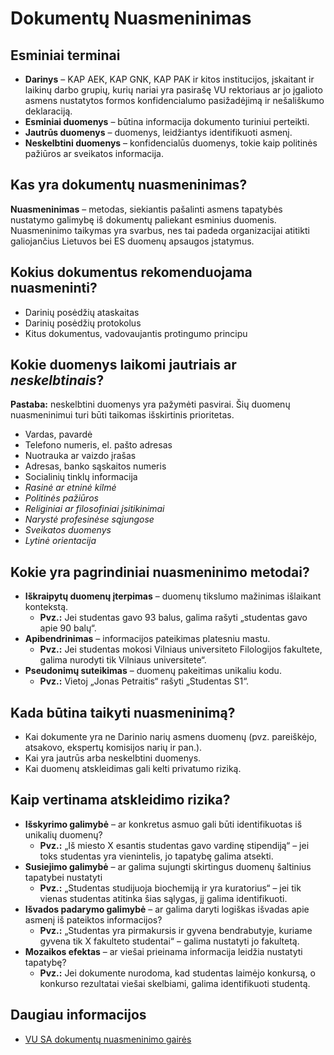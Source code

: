 # Dokumentų Nuasmeninimas

## Esminiai terminai
- **Darinys** – KAP AEK, KAP GNK, KAP PAK ir kitos institucijos, įskaitant ir laikinų darbo grupių, kurių nariai yra pasirašę VU rektoriaus ar jo įgalioto asmens nustatytos formos konfidencialumo pasižadėjimą ir nešališkumo deklaraciją. 
- **Esminiai duomenys** – būtina informacija dokumento turiniui perteikti. 
- **Jautrūs duomenys** – duomenys, leidžiantys identifikuoti asmenį. 
- **Neskelbtini duomenys** – konfidencialūs duomenys, tokie kaip politinės pažiūros ar sveikatos informacija.

## Kas yra dokumentų nuasmeninimas?
**Nuasmeninimas** – metodas, siekiantis pašalinti asmens tapatybės nustatymo galimybę iš dokumentų paliekant esminius duomenis. Nuasmeninimo taikymas yra svarbus, nes tai padeda organizacijai atitikti galiojančius Lietuvos bei ES duomenų apsaugos įstatymus. 

## Kokius dokumentus rekomenduojama nuasmeninti? 
- Darinių posėdžių ataskaitas 
- Darinių posėdžių protokolus 
- Kitus dokumentus, vadovaujantis protingumo principu 

## Kokie duomenys laikomi jautriais ar *neskelbtinais*? 
**Pastaba:** neskelbtini duomenys yra pažymėti pasvirai. Šių duomenų nuasmeninimui turi būti taikomas išskirtinis prioritetas.
- Vardas, pavardė 
- Telefono numeris, el. pašto adresas 
- Nuotrauka ar vaizdo įrašas 
- Adresas, banko sąskaitos numeris 
- Socialinių tinklų informacija 
- *Rasinė ar etninė kilmė*
- *Politinės pažiūros*
- *Religiniai ar filosofiniai įsitikinimai*
- *Narystė profesinėse sąjungose*
- *Sveikatos duomenys*
- *Lytinė orientacija*

## Kokie yra pagrindiniai nuasmeninimo metodai? 
-   **Iškraipytų duomenų įterpimas** – duomenų tikslumo mažinimas išlaikant kontekstą. 
    - **Pvz.:** Jei studentas gavo 93 balus, galima rašyti „studentas gavo apie 90 balų“. 
-   **Apibendrinimas** – informacijos pateikimas platesniu mastu. 
    - **Pvz.:** Jei studentas mokosi Vilniaus universiteto Filologijos fakultete, galima nurodyti tik Vilniaus universitete“. 
-   **Pseudonimų suteikimas** – duomenų pakeitimas unikaliu kodu. 
    - **Pvz.:** Vietoj „Jonas Petraitis“ rašyti „Studentas S1“. 

## Kada būtina taikyti nuasmeninimą? 
-  Kai dokumente yra ne Darinio narių asmens duomenų (pvz. pareiškėjo, atsakovo, ekspertų komisijos narių ir pan.).
-  Kai yra jautrūs arba neskelbtini duomenys. 
-  Kai duomenų atskleidimas gali kelti privatumo riziką. 

## Kaip vertinama atskleidimo rizika? 
- **Išskyrimo galimybė** – ar konkretus asmuo gali būti identifikuotas iš unikalių duomenų? 
    - **Pvz.:** „Iš miesto X esantis studentas gavo vardinę stipendiją“ – jei toks studentas yra vienintelis, jo tapatybę galima atsekti. 
- **Susiejimo galimybė** – ar galima sujungti skirtingus duomenų šaltinius tapatybei nustatyti
    - **Pvz.:** „Studentas studijuoja biochemiją ir yra kuratorius“ – jei tik vienas studentas atitinka šias sąlygas, jį galima identifikuoti. 
- **Išvados padarymo galimybė** – ar galima daryti logiškas išvadas apie asmenį iš pateiktos informacijos? 
    - **Pvz.:** „Studentas yra pirmakursis ir gyvena bendrabutyje, kuriame gyvena tik X fakulteto studentai“ – galima nustatyti jo fakultetą.
- **Mozaikos efektas** – ar viešai prieinama informacija leidžia nustatyti tapatybę? 
    - **Pvz.:** Jei dokumente nurodoma, kad studentas laimėjo konkursą, o konkurso rezultatai viešai skelbiami, galima identifikuoti studentą. 

## Daugiau informacijos
- [VU SA dokumentų nuasmeninimo gairės](https://vustudentuatstovybe.sharepoint.com/:b:/s/vieningai/Efk_mLzwG7hNj3Ia3o1qFAcBSY3ZegSGJ1xEt01yJIApOQ)